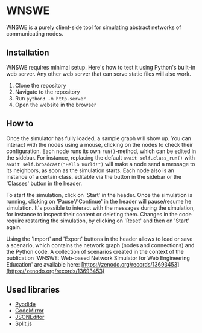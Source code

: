 # WNSWE

WNSWE is a purely client-side tool for simulating abstract networks of communicating nodes.

## Installation

WNSWE requires minimal setup. Here's how to test it using Python's built-in web server. Any other web server that can serve static files will also work.

1. Clone the repository
2. Navigate to the repository
3. Run `python3 -m http.server`
4. Open the website in the browser

## How to

Once the simulator has fully loaded, a sample graph will show up. You can interact with the nodes using a mouse, clicking on the nodes to check their configuration. Each node runs its own `run()`-method, which can be edited in the sidebar. For instance, replacing the default `await self.class_run()` with `await self.broadcast("Hello World!")` will make a node send a message to its neighbors, as soon as the simulation starts. Each node also is an instance of a certain class, editable via the button in the sidebar or the 'Classes' button in the header.

To start the simulation, click on 'Start' in the header. Once the simulation is running, clicking on 'Pause'/'Continue' in the header will pause/resume he simulation. It's possible to interact with the messages during the simulation, for instance to inspect their content or deleting them. Changes in the code require restarting the simulation, by clicking on 'Reset' and then on 'Start' again.

Using the 'Import' and 'Export' buttons in the header allows to load or save a scenario, which contains the network graph (nodes and connections) and the Python code. A collection of scenarios created in the context of the publication 'WNSWE: Web-based Network Simulator for Web Engineering Education' are available here: [https://zenodo.org/records/13693453](https://zenodo.org/records/13693453)

## Used libraries

- [Pyodide](https://pyodide.org/)
- [CodeMirror](https://codemirror.net/)
- [JSONEditor](https://github.com/josdejong/jsoneditor)
- [Split.js](https://split.js.org/)
